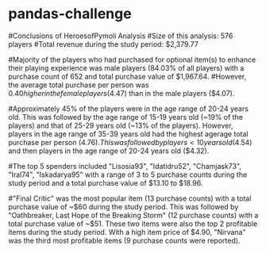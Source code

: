 # pandas-challenge
#Conclusions of HeroesofPymoli Analysis
#Size of this analysis: 576 players
#Total revenue during the study period: $2,379.77

#Majority of the players who had purchased for optional item(s) to enhance their playing experience was male players (84.03% of all players) with a purchase count of 652 and total purchase value of $1,967.64. 
#However, the average total purchase per person was $0.40 higher in the female players ($4.47) than in the male players ($4.07).

#Approximately 45% of the players were in the age range of 20-24 years old. This was followed by the age range of 15-19 years old (~19% of the players) and that of 25-29 years old (~13% of the players). However, players in the age range of 35-39 years old had the highest agerage total purchase per person ($4.76). This was followed by players <10 years old ($4.54) and then players in the age range of 20-24 years old ($4.32).

#The top 5 spenders included "Lisosia93", "Idatidru52", "Chamjask73", "Iral74", "Iskadarya95" with a range of 3 to 5 purchase counts during the study period and a total purchase value of $13.10 to $18.96.

#"Final Critic" was the most popular item (13 purchase counts) with a total purchase value of ~$60 during the study period. This was followed by "Oathbreaker, Last Hope of the Breaking Storm" (12 purchase counts) with a total purchase value of ~$51. These two items were also the top 2 profitable items during the study period. With a high item price of $4.90, "Nirvana" was the third most profitable items (9 purchase counts were reported).

